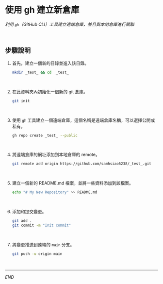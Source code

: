 # 使用 gh 建立新倉庫

_利用 `gh`（GitHub CLI）工具建立遠端倉庫，並且與本地倉庫進行關聯_

<br>

## 步驟說明

1. 首先，建立一個新的目錄並進入該目錄。

    ```bash
    mkdir _test_ && cd  _test_
    ```

<br>

2. 在此資料夾內初始化一個新的 git 倉庫。

    ```bash
    git init
    ```

<br>

3. 使用 `gh` 工具建立一個遠端倉庫，這個名稱是遠端倉庫名稱，可以選擇公開或私有。

    ```bash
    gh repo create _test_ --public
    ```

<br>

4. 將遠端倉庫的網址添加到本地倉庫的 remote。

    ```bash
    git remote add origin https://github.com/samhsiao6238/_test_.git
    ```

<br>

5. 建立一個新的 README.md 檔案，並將一些資料添加到該檔案。

    ```bash
    echo "# My New Repository" >> README.md
    ```

<br>

6. 添加和提交變更。

    ```bash
    git add .
    git commit -m "Init commit"
    ```

<br>

7. 將變更推送到遠端的 `main` 分支。

    ```bash
    git push -u origin main
    ```

<br>

___

_END_